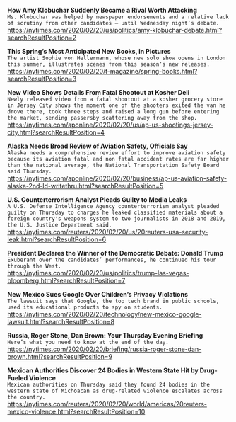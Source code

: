 **How Amy Klobuchar Suddenly Became a Rival Worth Attacking**\
`Ms. Klobuchar was helped by newspaper endorsements and a relative lack of scrutiny from other candidates — until Wednesday night’s debate.`\
https://nytimes.com/2020/02/20/us/politics/amy-klobuchar-debate.html?searchResultPosition=2

**This Spring’s Most Anticipated New Books, in Pictures**\
`The artist Sophie von Hellermann, whose new solo show opens in London this summer, illustrates scenes from this season’s new releases.`\
https://nytimes.com/2020/02/20/t-magazine/spring-books.html?searchResultPosition=3

**New Video Shows Details From Fatal Shootout at Kosher Deli**\
`Newly released video from a fatal shootout at a kosher grocery store in Jersey City shows the moment one of the shooters exited the van he drove there, took three steps and raised a long gun before entering the market, sending passersby scattering away from the shop.`\
https://nytimes.com/aponline/2020/02/20/us/ap-us-shootings-jersey-city.html?searchResultPosition=4

**Alaska Needs Broad Review of Aviation Safety, Officials Say**\
`Alaska needs a comprehensive review effort to improve aviation safety because its aviation fatal and non fatal accident rates are far higher than the national average, the National Transportation Safety Board said Thursday.`\
https://nytimes.com/aponline/2020/02/20/business/ap-us-aviation-safety-alaska-2nd-ld-writethru.html?searchResultPosition=5

**U.S. Counterterrorism Analyst Pleads Guilty to Media Leaks**\
`A U.S. Defense Intelligence Agency counterterrorism analyst pleaded guilty on Thursday to charges he leaked classified materials about a foreign country's weapons system to two journalists in 2018 and 2019, the U.S. Justice Department said.`\
https://nytimes.com/reuters/2020/02/20/us/20reuters-usa-security-leak.html?searchResultPosition=6

**President Declares the Winner of the Democratic Debate: Donald Trump**\
`Exuberant over the candidates’ performances, he continued his tour through the West.`\
https://nytimes.com/2020/02/20/us/politics/trump-las-vegas-bloomberg.html?searchResultPosition=7

**New Mexico Sues Google Over Children’s Privacy Violations**\
`The lawsuit says that Google, the top tech brand in public schools, used its educational products to spy on students.`\
https://nytimes.com/2020/02/20/technology/new-mexico-google-lawsuit.html?searchResultPosition=8

**Russia, Roger Stone, Dan Brown: Your Thursday Evening Briefing**\
`Here’s what you need to know at the end of the day.`\
https://nytimes.com/2020/02/20/briefing/russia-roger-stone-dan-brown.html?searchResultPosition=9

**Mexican Authorities Discover 24 Bodies in Western State Hit by Drug-Fueled Violence**\
`Mexican authorities on Thursday said they found 24 bodies in the western state of Michoacan as drug-related violence escalates across the country.`\
https://nytimes.com/reuters/2020/02/20/world/americas/20reuters-mexico-violence.html?searchResultPosition=10

